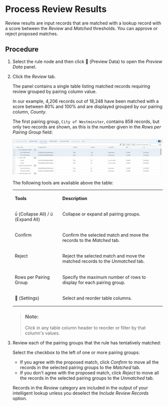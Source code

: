 <!-- loiodc05926d63674b45b55168d06858fdfa -->

<link rel="stylesheet" type="text/css" href="css/sap-icons.css"/>

# Process Review Results

Review results are input records that are matched with a lookup record with a score between the *Review* and *Matched* thresholds. You can approve or reject proposed matches.



## Procedure

1.  Select the rule node and then click <span class="FPA-icons"></span> \(Preview Data\) to open the *Preview Data* panel.

2.  Click the *Review* tab.

    The panel contains a single table listing matched records requiring review grouped by pairing column value.

    In our example, 4,206 records out of 18,248 have been matched with a score between 80% and 100% and are displayed grouped by our pairing column, *County*.

    The first pairing group, `City of Westminster`, contains 858 records, but only two records are shown, as this is the number given in the *Rows per Pairing Group* field:

    ![](images/IL_Results_-_Review_07f82ac.png)

    The following tools are available above the table:


    <table>
    <tr>
    <th valign="top">

    Tools


    
    </th>
    <th valign="top">

    Description


    
    </th>
    </tr>
    <tr>
    <td valign="top">
    
    <span class="SAP-icons"></span> \(Collapse All\) / <span class="SAP-icons"></span> \(Expand All\)


    
    </td>
    <td valign="top">
    
    Collapse or expand all pairing groups.


    
    </td>
    </tr>
    <tr>
    <td valign="top">
    
    Confirm


    
    </td>
    <td valign="top">
    
    Confirm the selected match and move the records to the *Matched* tab.


    
    </td>
    </tr>
    <tr>
    <td valign="top">
    
    Reject


    
    </td>
    <td valign="top">
    
    Reject the selected match and move the matched records to the *Unmatched* tab.


    
    </td>
    </tr>
    <tr>
    <td valign="top">
    
    Rows per Pairing Group


    
    </td>
    <td valign="top">
    
    Specify the maximum number of rows to display for each pairing group.


    
    </td>
    </tr>
    <tr>
    <td valign="top">
    
    <span class="FPA-icons"></span> \(Settings\)


    
    </td>
    <td valign="top">
    
    Select and reorder table columns.


    
    </td>
    </tr>
    </table>
    
    > ### Note:  
    > Click in any table column header to reorder or filter by that column's values.

3.  Review each of the pairing groups that the rule has tentatively matched:

    Select the checkbox to the left of one or more pairing groups:

    -   If you agree with the proposed match, click *Confirm* to move all the records in the selected pairing groups to the *Matched* tab.
    -   If you don't agree with the proposed match, click *Reject* to move all the records in the selected pairing groups to the *Unmatched* tab.

    Records in the *Review* category are included in the output of your intelligent lookup unless you deselect the *Include Review Records* option.



